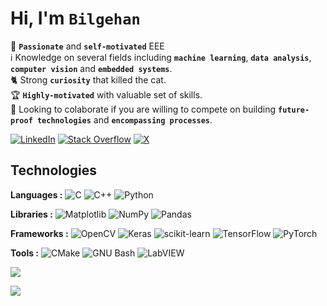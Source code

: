 # Hi, I'm `Bilgehan`
👤 **`Passionate`** and **`self-motivated`** EEE<br>ℹ️ Knowledge on several fields including **`machine learning`**, **`data analysis`**, **`computer vision`** and **`embedded systems`**.<br>🐈 Strong **`curiosity`** that killed the cat.<br>🏆 **`Highly-motivated`** with valuable set of skills.<br>🎯 Looking to colaborate if you are willing to compete on building **`future-proof technologies`** and **`encompassing processes`**.

[![LinkedIn](https://img.shields.io/badge/LinkedIn-%230077B5.svg?logo=linkedin&logoColor=white)](https://linkedin.com/in/ahmet-bilgehan-ser%C3%A7e-568584243/) [![Stack Overflow](https://img.shields.io/badge/-Stackoverflow-FE7A16?logo=stack-overflow&logoColor=white)](https://stackoverflow.com/users/19786627/sparrowhere) [![X](https://img.shields.io/badge/X-black.svg?logo=X&logoColor=white)](https://x.com/heyahmethere)

## Technologies
**Languages :** ![C](https://img.shields.io/badge/C-A8B9CC?logo=c&logoColor=fff&style=flat)
![C++](https://img.shields.io/badge/C%2B%2B-00599C?logo=cplusplus&logoColor=fff&style=flat)
![Python](https://img.shields.io/badge/Python-3776AB?logo=python&logoColor=fff&style=flat)

**Libraries :** ![Matplotlib](https://img.shields.io/badge/Matplotlib-%23ffffff.svg?style=flat-square&logo=Matplotlib&logoColor=black)
![NumPy](https://img.shields.io/badge/NumPy-013243?logo=numpy&logoColor=fff&style=flat)
![Pandas](https://img.shields.io/badge/pandas-150458?logo=pandas&logoColor=fff&style=flat)

**Frameworks :** ![OpenCV](https://img.shields.io/badge/OpenCV-5C3EE8?logo=opencv&logoColor=fff&style=flat)
![Keras](https://img.shields.io/badge/Keras-D00000?logo=keras&logoColor=fff&style=flat)
![scikit-learn](https://img.shields.io/badge/scikit--learn-F7931E?logo=scikitlearn&logoColor=fff&style=flat)
![TensorFlow](https://img.shields.io/badge/TensorFlow-FF6F00?logo=tensorflow&logoColor=fff&style=flat)
![PyTorch](https://img.shields.io/badge/PyTorch-EE4C2C?logo=pytorch&logoColor=fff&style=flat)

**Tools :** ![CMake](https://img.shields.io/badge/CMake-064F8C?logo=cmake&logoColor=fff&style=flat)
![GNU Bash](https://img.shields.io/badge/GNU%20Bash-4EAA25?logo=gnubash&logoColor=fff&style=flat)
![LabVIEW](https://img.shields.io/badge/LabVIEW-FFDB00?logo=labview&logoColor=000&style=flat)


![](https://github-readme-stats.vercel.app/api/top-langs/?username=SparrowHere&theme=nord&hide_border=true&include_all_commits=true&count_private=false&layout=compact)

[![](https://visitcount.itsvg.in/api?id=SparrowHere&icon=5&color=0)](https://visitcount.itsvg.in)
